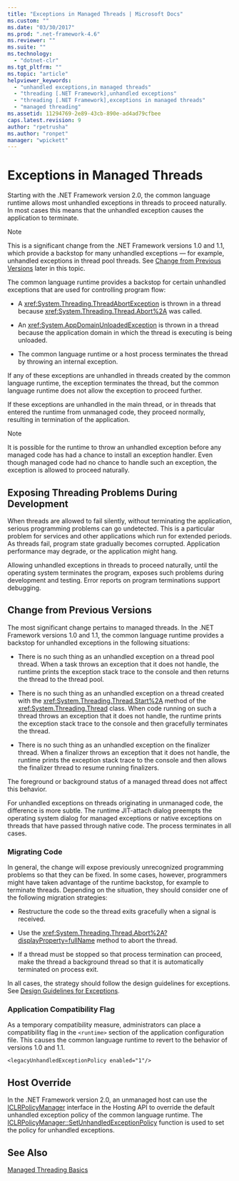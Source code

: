 ```yaml
---
title: "Exceptions in Managed Threads | Microsoft Docs"
ms.custom: ""
ms.date: "03/30/2017"
ms.prod: ".net-framework-4.6"
ms.reviewer: ""
ms.suite: ""
ms.technology: 
  - "dotnet-clr"
ms.tgt_pltfrm: ""
ms.topic: "article"
helpviewer_keywords: 
  - "unhandled exceptions,in managed threads"
  - "threading [.NET Framework],unhandled exceptions"
  - "threading [.NET Framework],exceptions in managed threads"
  - "managed threading"
ms.assetid: 11294769-2e89-43cb-890e-ad4ad79cfbee
caps.latest.revision: 9
author: "rpetrusha"
ms.author: "ronpet"
manager: "wpickett"
---
```

# Exceptions in Managed Threads
Starting with the .NET Framework version 2.0, the common language runtime allows most unhandled exceptions in threads to proceed naturally. In most cases this means that the unhandled exception causes the application to terminate.  
  
> [!NOTE]
>  This is a significant change from the .NET Framework versions 1.0 and 1.1, which provide a backstop for many unhandled exceptions — for example, unhandled exceptions in thread pool threads. See [Change from Previous Versions](#ChangeFromPreviousVersions) later in this topic.  
  
 The common language runtime provides a backstop for certain unhandled exceptions that are used for controlling program flow:  
  
-   A <xref:System.Threading.ThreadAbortException> is thrown in a thread because <xref:System.Threading.Thread.Abort%2A> was called.  
  
-   An <xref:System.AppDomainUnloadedException> is thrown in a thread because the application domain in which the thread is executing is being unloaded.  
  
-   The common language runtime or a host process terminates the thread by throwing an internal exception.  
  
 If any of these exceptions are unhandled in threads created by the common language runtime, the exception terminates the thread, but the common language runtime does not allow the exception to proceed further.  
  
 If these exceptions are unhandled in the main thread, or in threads that entered the runtime from unmanaged code, they proceed normally, resulting in termination of the application.  
  
> [!NOTE]
>  It is possible for the runtime to throw an unhandled exception before any managed code has had a chance to install an exception handler. Even though managed code had no chance to handle such an exception, the exception is allowed to proceed naturally.  
  
## Exposing Threading Problems During Development  
 When threads are allowed to fail silently, without terminating the application, serious programming problems can go undetected. This is a particular problem for services and other applications which run for extended periods. As threads fail, program state gradually becomes corrupted. Application performance may degrade, or the application might hang.  
  
 Allowing unhandled exceptions in threads to proceed naturally, until the operating system terminates the program, exposes such problems during development and testing. Error reports on program terminations support debugging.  
  
<a name="ChangeFromPreviousVersions"></a>   
## Change from Previous Versions  
 The most significant change pertains to managed threads. In the .NET Framework versions 1.0 and 1.1, the common language runtime provides a backstop for unhandled exceptions in the following situations:  
  
-   There is no such thing as an unhandled exception on a thread pool thread. When a task throws an exception that it does not handle, the runtime prints the exception stack trace to the console and then returns the thread to the thread pool.  
  
-   There is no such thing as an unhandled exception on a thread created with the <xref:System.Threading.Thread.Start%2A> method of the <xref:System.Threading.Thread> class. When code running on such a thread throws an exception that it does not handle, the runtime prints the exception stack trace to the console and then gracefully terminates the thread.  
  
-   There is no such thing as an unhandled exception on the finalizer thread. When a finalizer throws an exception that it does not handle, the runtime prints the exception stack trace to the console and then allows the finalizer thread to resume running finalizers.  
  
 The foreground or background status of a managed thread does not affect this behavior.  
  
 For unhandled exceptions on threads originating in unmanaged code, the difference is more subtle. The runtime JIT-attach dialog preempts the operating system dialog for managed exceptions or native exceptions on threads that have passed through native code. The process terminates in all cases.  
  
### Migrating Code  
 In general, the change will expose previously unrecognized programming problems so that they can be fixed. In some cases, however, programmers might have taken advantage of the runtime backstop, for example to terminate threads. Depending on the situation, they should consider one of the following migration strategies:  
  
-   Restructure the code so the thread exits gracefully when a signal is received.  
  
-   Use the <xref:System.Threading.Thread.Abort%2A?displayProperty=fullName> method to abort the thread.  
  
-   If a thread must be stopped so that process termination can proceed, make the thread a background thread so that it is automatically terminated on process exit.  
  
 In all cases, the strategy should follow the design guidelines for exceptions. See [Design Guidelines for Exceptions](../../../docs/standard/design-guidelines/exceptions.md).  
  
### Application Compatibility Flag  
 As a temporary compatibility measure, administrators can place a compatibility flag in the `<runtime>` section of the application configuration file. This causes the common language runtime to revert to the behavior of versions 1.0 and 1.1.  
  
```  
<legacyUnhandledExceptionPolicy enabled="1"/>  
```  
  
## Host Override  
 In the .NET Framework version 2.0, an unmanaged host can use the [ICLRPolicyManager](../../../docs/framework/unmanaged-api/hosting/iclrpolicymanager-interface.md) interface in the Hosting API to override the default unhandled exception policy of the common language runtime. The [ICLRPolicyManager::SetUnhandledExceptionPolicy](../../../docs/framework/unmanaged-api/hosting/iclrpolicymanager-setunhandledexceptionpolicy-method.md) function is used to set the policy for unhandled exceptions.  
  
## See Also  
 [Managed Threading Basics](../../../docs/standard/threading/managed-threading-basics.md)